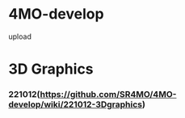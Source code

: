 # 4MO-develop
 upload

# 3D Graphics
### 221012(https://github.com/SR4MO/4MO-develop/wiki/221012-3Dgraphics)
